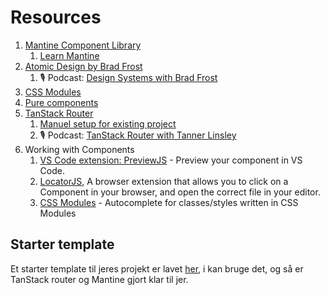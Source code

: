 # Resources

1. [Mantine Component Library](https://mantine.dev/getting-started/)
   1. [Learn Mantine](https://mantine.dev/getting-started/#learn)
2. [Atomic Design by Brad Frost](https://bradfrost.com/blog/post/atomic-web-design/)
   1. :studio_microphone: Podcast: [Design Systems with Brad Frost](https://syntax.fm/show/770/design-systems-with-brad-frost-rereleased)
3. [CSS Modules](https://github.com/css-modules/css-modules)
4. [Pure components](https://react.dev/learn/keeping-components-pure)
5. [TanStack Router](https://tanstack.com/router/latest)
   1. [Manuel setup for existing project](https://tanstack.com/router/v1/docs/framework/react/quick-start#manual-setup)
   2. :studio_microphone: Podcast: [TanStack Router with Tanner Linsley](https://pca.st/jkpbxt9t)
6. Working with Components
   1. [VS Code extension: PreviewJS](https://marketplace.visualstudio.com/items?itemName=zenclabs.previewjs) - Preview your component in VS Code.
   2. [LocatorJS](https://www.locatorjs.com/), A browser extension that allows you to click on a Component in your browser, and open the correct file in your editor.
   3. [CSS Modules](https://marketplace.visualstudio.com/items?itemName=clinyong.vscode-css-modules) - Autocomplete for classes/styles written in CSS Modules

## Starter template

Et starter template til jeres projekt er lavet [her](https://github.com/Teaching-material-and-templates/vite-react-js-tanstack-router-mantine-template), i kan bruge det, og så er TanStack router og Mantine gjort klar til jer.
